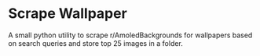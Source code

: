 # Scrape Wallpaper

A small python utility to scrape r/AmoledBackgrounds for wallpapers based on search queries and store top 25 images in a folder.
